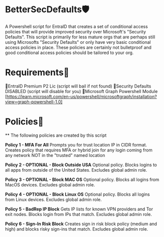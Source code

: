 # BetterSecDefaults🛡️ #

A Powershell script for EntraID that creates a set of conditional access policies that will provide improved security over Microsoft's "Security Defaults".  This script is primarily for less mature orgs that are perhaps still using Microsofts "Security Defaults"  or only have very basic conditional access policies in place. These policies are certainly not bulletproof and good conditional access policies should be tailored to your org. 

# Requirements📃
🔵EntraID Premium P2 Lic (script will bail if not found)
🔵Security Defaults DISABLED (script will disable for you)
🔵Microsoft Graph Powershell Module [https://learn.microsoft.com/en-us/powershell/microsoftgraph/installation?view=graph-powershell-1.0]

# Policies🔏
** The following policies are created by this script

**Policy 1 - MFA For All**
Prompts you for trust location IP in CIDR format. Creates policy that requires MFA or hybrid join for any login coming from any network NOT in the "trusted" named location

**Policy 2 - OPTIONAL - Block Outside USA**
Optional policy. Blocks logins to all apps from outside of the United States. Excludes global admin role.

**Policy 3 - OPTIONAL - Block MAC OS**
Optional policy. Blocks all logins from MacOS devices. Excludes global admin role.

**Policy 4 - OPTIONAL - Block Linux OS**
Optional policy. Blocks all logins from Linux devices. Excludes global admin role.

**Policy 5 - BadRep IP Block**
Gets IP lists for known VPN providers and Tor exit nodes. Blocks login from IPs that match. Excludes global admin role.

**Policy 6 - Sign-In Risk Block**
Creates sign in risk block policy (medium and high) and blocks risky sign-ins that match. Excludes global admin role.



